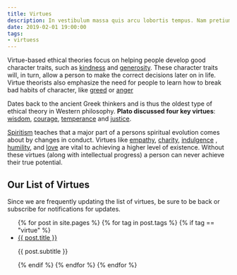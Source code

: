```yaml
---
title: Virtues
description: In vestibulum massa quis arcu lobortis tempus. Nam pretium arcu in odio vulputate luctus.
date: 2019-02-01 19:00:00
tags: 
- virtuess
---
```


Virtue-based ethical theories focus on helping people develop good character traits, such as [kindness](kindness) and [generosity](generosity). These character traits will, in turn, allow a person to make the correct decisions later on in life. Virtue theorists also emphasize the need for people to learn how to break bad habits of character, like [greed](greed) or [anger](anger)

Dates back to the ancient Greek thinkers and is thus the oldest type of ethical theory in Western philosophy. **Plato discussed four key virtues**: [wisdom](wisdom), [courage](courage), [temperance](temperance) and [justice](justice).

[Spiritism](/spiritism) teaches that a major part of a persons spiritual evolution comes about by changes in conduct. Virtues like [empathy](empathy), [charity](charity), [indulgence](indulgence) , [humility](humility), and [love](love) are vital to achieving a higher level of existence. Without these virtues (along with intellectual progress) a person can never achieve their true potential. 

## Our List of Virtues
Since we are frequently updating the list of virtues, be sure to be back or subscribe for notifications for updates.

<div class="left">
    <ul>
        {% for post in site.pages %}
        {% for tag in post.tags %}
        {% if tag == "virtue" %}
            <li>
                <a href="{{ post.url }}">{{ post.title }}</a><br>
                <p>{{ post.subtitle }}</p>
            </li>
        {% endif %}
        {% endfor %}
        {% endfor %}
    </ul>
</div>
